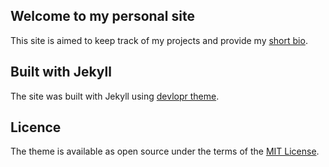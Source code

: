 
## Welcome to my personal site
This site is aimed to keep track of my projects and provide my [short bio](jhttps://jasonkhadka.github.io/).

## Built with Jekyll

The site was built with Jekyll using [devlopr theme](https://github.com/sujaykundu777/devlopr-jekyll).

## Licence

The theme is available as open source under the terms of the [MIT License](https://opensource.org/licenses/MIT).

